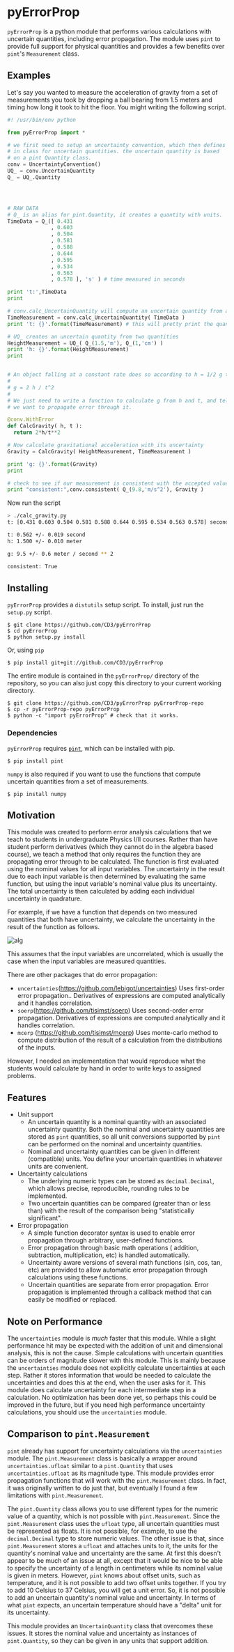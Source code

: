 # pyErrorProp

`pyErrorProp` is a python module that performs various calculations with
uncertain quantities, including error propagation.  The module uses `pint` to
provide full support for physical quantities and provides a few benefits over `pint`'s
`Measurement` class.

## Examples

Let's say you wanted to measure the acceleration of gravity from a set of measurements you took by
dropping a ball bearing from 1.5 meters and timing how long it took to hit the floor.
You might writing the following script.
```python
#! /usr/bin/env python

from pyErrorProp import *

# we first need to setup an uncertainty convention, which then defines
# in class for uncertain quantities. the uncertain quantity is based
# on a pint Quantity class.
conv = UncertaintyConvention()
UQ_ = conv.UncertainQuantity
Q_ = UQ_.Quantity




# RAW DATA
# Q_ is an alias for pint.Quantity, it creates a quantity with units.
TimeData = Q_([ 0.431
              , 0.603
              , 0.504
              , 0.581
              , 0.588
              , 0.644
              , 0.595
              , 0.534
              , 0.563
              , 0.578 ], 's' ) # time measured in seconds

print 't:',TimeData
print

# conv.calc_UncertainQuantity will compute an uncertain quantity from an array of quantities.
TimeMeasurement = conv.calc_UncertainQuantity( TimeData )
print 't: {}'.format(TimeMeasurement) # this will pretty print the quantity

# UQ_ creates an uncertain quantity from two quantities
HeightMeasurement = UQ_( Q_(1.5,'m'), Q_(1,'cm') )
print 'h: {}'.format(HeightMeasurement)
print


# An object falling at a constant rate does so according to h = 1/2 g t^2, therefore
#
# g = 2 h / t^2
#
# We just need to write a function to calculate g from h and t, and tell pyErrorProp that
# we want to propagate error through it.

@conv.WithError
def CalcGravity( h, t ):
  return 2*h/t**2

# Now calculate gravitational acceleration with its uncertainty
Gravity = CalcGravity( HeightMeasurement, TimeMeasurement )

print 'g: {}'.format(Gravity)
print

# check to see if our measurement is consistent with the accepted value (9.81 m/s^2)
print "consistent:",conv.consistent( Q_(9.8,'m/s^2'), Gravity )

```
Now run the script
```bash
> ./calc_gravity.py
t: [0.431 0.603 0.504 0.581 0.588 0.644 0.595 0.534 0.563 0.578] second

t: 0.562 +/- 0.019 second
h: 1.500 +/- 0.010 meter

g: 9.5 +/- 0.6 meter / second ** 2

consistent: True

```

## Installing

`pyErrorProp` provides a `distutils` setup script. To install, just run the `setup.py` script.

```
$ git clone https://github.com/CD3/pyErrorProp
$ cd pyErrorProp
$ python setup.py install
```

Or, using `pip`
```
$ pip install git+git://github.com/CD3/pyErrorProp
```

The entire module is contained in the `pyErrorProp/` directory of the repository, so you can also just
copy this directory to your current working directory.

```
$ git clone https://github.com/CD3/pyErrorProp pyErrorProp-repo
$ cp -r pyErrorProp-repo pyErrorProp
$ python -c "import pyErrorProp" # check that it works.
```

### Dependencies

`pyErrorProp` requires [`pint`](https://pint.readthedocs.io/en/latest/), which can be installed with pip.

```
$ pip install pint
```

`numpy` is also required if you want to use the functions that compute uncertain quantities from a set of measurements.

```
$ pip install numpy
```
## Motivation

This module was created to perform error analysis calculations that we teach to students in undergraduate Physics I/II courses. Rather than have student perform derivatives (which they cannot do in the
algebra based course), we teach a method that only requires the function they are propagating
error through to be calculated. The function is first evaluated using the nominal values for all
input variables. The uncertainty in the result due to each input variable is then determined by
evaluating the same function, but using the input variable's nominal value plus its uncertainty.
The total uncertainty is then calculated by adding each individual uncertainty in quadrature.

For example, if we have a function that depends on two measured quantities that both have uncertainty,
we calculate the uncertainty in the result of the function as follows.

![alg](./doc/images/error_prop_algorithm.png)

This assumes that the input variables are uncorrelated, which is usually the
case when the input variables are measured quantities.

There are other packages that do error propagation:

- `uncertainties`(https://github.com/lebigot/uncertainties) Uses first-order error propagation..
  Derivatives of expressions are computed analytically and it handles correlation.
- `soerp`(https://github.com/tisimst/soerp) Uses second-order error propagation. 
  Derivatives of expressions are computed analytically and it handles correlation.
- `mcerp` (https://github.com/tisimst/mcerp) Uses monte-carlo method to compute distribution
  of the result of a calculation from the distributions of the inputs.

However, I needed an implementation that would
reproduce what the students would calculate by hand in order to write keys to assigned problems.



## Features

- Unit support
  - An uncertain quantity is a nominal quantity with an associated uncertainty quantity. Both the nominal and uncertainty quantities are
    stored as `pint` quantities, so all unit conversions supported by `pint` can be performed on the nominal and uncertainty quantities.
  - Nominal and uncertainty quantities can be given in different (compatible) units. You define your uncertain quantities in whatever units are convenient.
- Uncertainty calculations
  - The underlying numeric types can be stored as `decimal.Decimal`, which allows precise, reproducible, rounding rules to be implemented.
  - Two uncertain quantities can be compared (greater than or less than) with the result of the comparison being "statistically significant".
- Error propagation
  - A simple function decorator syntax is used to enable error propagation through arbitrary, user-defined functions.
  - Error propagation through basic math operations ( addition, subtraction, multiplication, etc) is handled automatically.
  - Uncertainty aware versions of several math functions (sin, cos, tan, etc) are provided to allow automatic error propagation through calculations using these functions.
  - Uncertain quantities are separate from error propagation. Error propagation is implemented through a callback method that can easily be modified or replaced.

## Note on Performance

The `uncertainties` module is *much* faster that this module. 
While a slight performance hit may be expected with the addition of unit and dimensional
analysis, this is not the cause. Simple calculations with uncertain quantities
can be orders of magnitude slower with this module. This is mainly because the `uncertainties`
module does not explicitly calculate uncertainties at each step. Rather it stores information
that would be needed to calculate the uncertainties and does this at the end, when the user
asks for it. This module does calculate uncertainty for each intermediate step in a calculation.
No optimization has been done yet, so perhaps this could be improved in the future, but if you
need high performance uncertainty calculations, you should use the `uncertainties` module.

## Comparison to `pint.Measurement`

`pint` already has support for uncertainty calculations via the `uncertainties`
module. The `pint.Measurement` class is basically a wrapper around
`uncertainties.ufloat` similar to a `pint.Quantity` that uses
`uncertainties.ufloat` as its magnitude type. This module provides error
propagation functions that will work with the `pint.Measurement` class. In
fact, it was originally written to do just that, but eventually I found a few
limitations with `pint.Measurement`.

The `pint.Quantity` class allows you to
use different types for the numeric value of a quantity, which is not possible
with `pint.Measurement`. Since the `pint.Measurement` class uses the `ufloat`
type, all uncertain quantities must be represented as floats.  It is not
possible, for example, to use the `decimal.Decimal` type to store numeric
values.  The other issue is that, since `pint.Measurement` stores a `ufloat`
and attaches units to it, the units for the quantity's nominal value and
uncertainty are the same. At first this doesn't appear to be much of an issue at all, except
that it would be nice to be able to specify the uncertainty of a length in centimeters
while its nominal value is given in meters. However, `pint` knows about offset units, such as
temperature, and it is not possible to add two offset units together. If you try to add
10 Celsius to 37 Celsius, you will get a unit error. So, it is not possible to add
an uncertain quantity's nominal value and uncertainty. In terms of what `pint` expects,
an uncertain temperature should have a "delta" unit for its uncertainty.

This module provides an `UncertainQuantity` class that overcomes these issues. It stores
the nominal value and uncertainty as instances of `pint.Quantity`, so they can be given
in any units that support addition.
